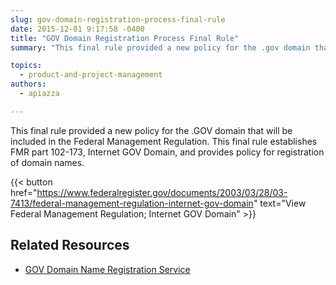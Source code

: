 ```yaml
---
slug: gov-domain-registration-process-final-rule
date: 2015-12-01 9:17:58 -0400
title: "GOV Domain Registration Process Final Rule"
summary: "This final rule provided a new policy for the .gov domain that will be included in the Federal Management Regulation."

topics:
  - product-and-project-management
authors:
  - apiazza

---
```


This final rule provided a new policy for the .GOV domain that will be included in the Federal Management Regulation. This final rule establishes FMR part 102-173, Internet GOV Domain, and provides policy for registration of domain names.

{{< button href="https://www.federalregister.gov/documents/2003/03/28/03-7413/federal-management-regulation-internet-gov-domain" text="View Federal Management Regulation; Internet GOV Domain" >}}

## Related Resources

- [GOV Domain Name Registration Service](https://www.get.gov)
